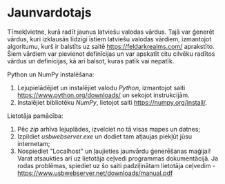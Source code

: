# Jaunvardotajs
 Tīmekļvietne, kurā radīt jaunus latviešu valodas vārdus. Tajā var ģenerēt vārdus, kuri izklausās līdzīgi īstiem latviešu valodas vārdiem, izmantojot algoritumu, kurš ir balstīts uz saitē https://feldarkrealms.com/ aprakstīto. Šiem vārdiem var pievienot definīcijas un var apskatīt citu cilvēku radītos vārdus un definīcijas, kā arī balsot, kuras patīk vai nepatīk.
 
 Python un NumPy instalēšana:
 1. Lejupielādējiet un instalējiet valodu _Python_, izmantojot saiti https://www.python.org/downloads/ un sekojot instrukcijām.
 2. Instalējiet bibliotēku _NumPy_, lietojot saiti https://numpy.org/install/.

 Lietotāja pamācība:
 1. Pēc _zip_ arhīva lejuplādes, izvelciet no tā visas mapes un datnes;
 2. Izpildiet _usbwebserver.exe_ un dodiet tam atļaujas piekļūt jūsu internetam;
 3. Nospiediet "Localhost" un ļaujieties jaunvārdu ģenerēšanas maģijai! Varat atsaukties arī uz lietotāja ceļvedi programmas dokumentācijā.
   Ja rodas problēmas, spiediet uz šo saiti padziļinātam lietotāja ceļvedim - https://www.usbwebserver.net/downloads/manual.pdf
